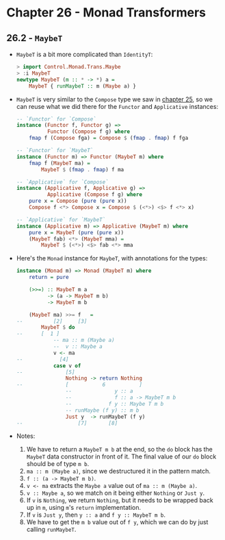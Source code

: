 # Chapter 26 - Monad Transformers

## 26.2 - `MaybeT`

- `MaybeT` is a bit more complicated than `IdentityT`:

    ```haskell
    > import Control.Monad.Trans.Maybe
    > :i MaybeT
    newtype MaybeT (m :: * -> *) a =
        MaybeT { runMaybeT :: m (Maybe a) }
    ```

- `MaybeT` is very similar to the `Compose` type we saw in [chapter 25](../chapter25/notes.md), so we can reuse what we did there for the `Functor` and `Applicative` instances:

    ```haskell
    -- `Functor` for `Compose`
    instance (Functor f, Functor g) =>
              Functor (Compose f g) where
        fmap f (Compose fga) = Compose $ (fmap . fmap) f fga

    -- `Functor` for `MaybeT`
    instance (Functor m) => Functor (MaybeT m) where
        fmap f (MaybeT ma) =
            MaybeT $ (fmap . fmap) f ma

    -- `Applicative` for `Compose`
    instance (Applicative f, Applicative g) =>
              Applicative (Compose f g) where
        pure x = Compose (pure (pure x))
        Compose f <*> Compose x = Compose $ (<*>) <$> f <*> x)

    -- `Applicative` for `MaybeT`
    instance (Applicative m) => Applicative (MaybeT m) where
        pure x = MaybeT (pure (pure x))
        (MaybeT fab) <*> (MaybeT mma) =
            MaybeT $ (<*>) <$> fab <*> mma
    ```

- Here's the `Monad` instance for `MaybeT`, with annotations for the types:

    ```haskell
    instance (Monad m) => Monad (MaybeT m) where
        return = pure

        (>>=) :: MaybeT m a
              -> (a -> MaybeT m b)
              -> MaybeT m b

        (MaybeT ma) >>= f   =
    --          [2]     [3]
            MaybeT $ do
    --      [  1 ]
                -- ma :: m (Maybe a)
                --  v :: Maybe a
                v <- ma
    --            [4]
                case v of
    --              [5]
                    Nothing -> return Nothing
    --              [           6           ]
                    --              y :: a
                    --              f :: a -> MaybeT m b
                    --            f y :: Maybe T m b
                    -- runMaybe (f y) :: m b
                    Just y  -> runMaybeT (f y)
    --                  [7]       [8]
    ```


- Notes:
    1. We have to return a `MaybeT m b` at the end, so the `do` block has the `MaybeT` data constructor in front of it.  The final value of our `do` block should be of type `m b`.
    2. `ma :: m (Maybe a)`, since we destructured it in the pattern match.
    3. `f :: (a -> MaybeT m b)`.
    4. `v <- ma` extracts the `Maybe a` value out of `ma :: m (Maybe a)`.
    5. `v :: Maybe a`, so we match on it being either `Nothing` or `Just y`.
    6. If `v` is `Nothing`, we return `Nothing`, but it needs to be wrapped back up in `m`, using `m`'s `return` implementation.
    7. If `v` is `Just y`, then `y :: a` and `f y :: MaybeT m b`.
    8. We have to get the `m b` value out of `f y`, which we can do by just calling `runMaybeT`.
